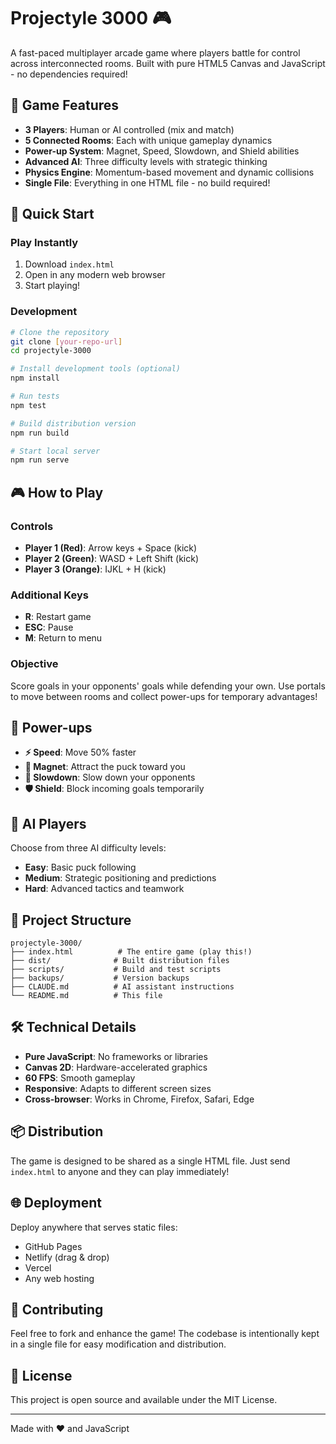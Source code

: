 # Projectyle 3000 🎮

A fast-paced multiplayer arcade game where players battle for control across interconnected rooms. Built with pure HTML5 Canvas and JavaScript - no dependencies required!

## 🎯 Game Features

- **3 Players**: Human or AI controlled (mix and match)
- **5 Connected Rooms**: Each with unique gameplay dynamics
- **Power-up System**: Magnet, Speed, Slowdown, and Shield abilities
- **Advanced AI**: Three difficulty levels with strategic thinking
- **Physics Engine**: Momentum-based movement and dynamic collisions
- **Single File**: Everything in one HTML file - no build required!

## 🚀 Quick Start

### Play Instantly
1. Download `index.html`
2. Open in any modern web browser
3. Start playing!

### Development
```bash
# Clone the repository
git clone [your-repo-url]
cd projectyle-3000

# Install development tools (optional)
npm install

# Run tests
npm test

# Build distribution version
npm run build

# Start local server
npm run serve
```

## 🎮 How to Play

### Controls
- **Player 1 (Red)**: Arrow keys + Space (kick)
- **Player 2 (Green)**: WASD + Left Shift (kick)  
- **Player 3 (Orange)**: IJKL + H (kick)

### Additional Keys
- **R**: Restart game
- **ESC**: Pause
- **M**: Return to menu

### Objective
Score goals in your opponents' goals while defending your own. Use portals to move between rooms and collect power-ups for temporary advantages!

## 🎨 Power-ups

- **⚡ Speed**: Move 50% faster
- **🧲 Magnet**: Attract the puck toward you
- **🐌 Slowdown**: Slow down your opponents
- **🛡️ Shield**: Block incoming goals temporarily

## 🤖 AI Players

Choose from three AI difficulty levels:
- **Easy**: Basic puck following
- **Medium**: Strategic positioning and predictions
- **Hard**: Advanced tactics and teamwork

## 📁 Project Structure

```
projectyle-3000/
├── index.html          # The entire game (play this!)
├── dist/              # Built distribution files
├── scripts/           # Build and test scripts
├── backups/           # Version backups
├── CLAUDE.md          # AI assistant instructions
└── README.md          # This file
```

## 🛠️ Technical Details

- **Pure JavaScript**: No frameworks or libraries
- **Canvas 2D**: Hardware-accelerated graphics
- **60 FPS**: Smooth gameplay
- **Responsive**: Adapts to different screen sizes
- **Cross-browser**: Works in Chrome, Firefox, Safari, Edge

## 📦 Distribution

The game is designed to be shared as a single HTML file. Just send `index.html` to anyone and they can play immediately!

## 🌐 Deployment

Deploy anywhere that serves static files:
- GitHub Pages
- Netlify (drag & drop)
- Vercel
- Any web hosting

## 🤝 Contributing

Feel free to fork and enhance the game! The codebase is intentionally kept in a single file for easy modification and distribution.

## 📄 License

This project is open source and available under the MIT License.

---

Made with ❤️ and JavaScript
